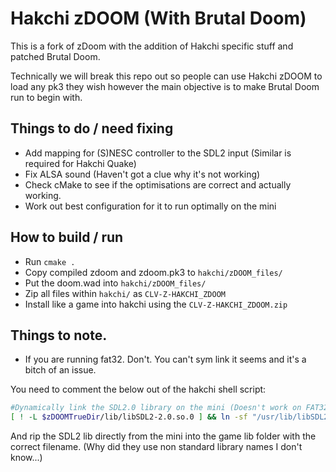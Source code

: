 # Hakchi zDOOM (With Brutal Doom)

This is a fork of zDoom with the addition of Hakchi specific stuff and patched Brutal Doom.

Technically we will break this repo out so people can use Hakchi zDOOM to load any pk3 they wish however the main objective is to make Brutal Doom run to begin with.

## Things to do / need fixing

- Add mapping for (S)NESC controller to the SDL2 input (Similar is required for Hakchi Quake)
- Fix ALSA sound (Haven't got a clue why it's not working)
- Check cMake to see if the optimisations are correct and actually working.
- Work out best configuration for it to run optimally on the mini

## How to build / run

- Run `cmake . `
- Copy compiled zdoom and zdoom.pk3 to `hakchi/zDOOM_files/`
- Put the doom.wad into `hakchi/zDOOM_files/`
- Zip all files within `hakchi/` as `CLV-Z-HAKCHI_ZDOOM`
- Install like a game into hakchi using the `CLV-Z-HAKCHI_ZDOOM.zip`

## Things to note.

- If you are running fat32. Don't. You can't sym link it seems and it's a bitch of an issue.

You need to comment the below out of the hakchi shell script:
```bash
#Dynamically link the SDL2.0 library on the mini (Doesn't work on FAT32! You will need to rip it from the mini instead)
[ ! -L $zDOOMTrueDir/lib/libSDL2-2.0.so.0 ] && ln -sf "/usr/lib/libSDL2.so" "$zDOOMTrueDir/lib/libSDL2-2.0.so.0"
```

And rip the SDL2 lib directly from the mini into the game lib folder with the correct filename.
(Why did they use non standard library names I don't know...)
